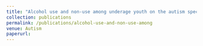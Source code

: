 ```yaml
---
title: "Alcohol use and non-use among underage youth on the autism spectrum: A qualitative study"
collection: publications
permalink: /publications/alcohol-use-and-non-use-among
venue: Autism
paperurl: 
---
```

